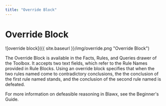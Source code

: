 ```yaml
---
title: "Override Block"
---
```

# Override Block
![override block]({{ site.baseurl }}/img/override.png "Override Block")

The Override Block is available in the Facts, Rules, and Queries drawer of the Toolbox. It accepts two text fields, which refer to the Rule Names provided in Rule Blocks. Using an override block specifies that when the two rules named come to contradictory conclusions, the the conclusion of the first rule named stands, and the conclusion of the second rule named is defeated.

For more information on defeasible reasoning in Blawx, see the Beginner's Guide.